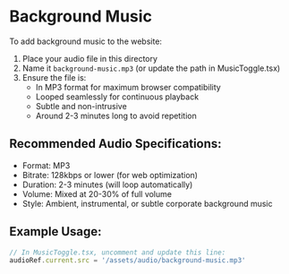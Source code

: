 # Background Music

To add background music to the website:

1. Place your audio file in this directory
2. Name it `background-music.mp3` (or update the path in MusicToggle.tsx)
3. Ensure the file is:
   - In MP3 format for maximum browser compatibility
   - Looped seamlessly for continuous playback
   - Subtle and non-intrusive
   - Around 2-3 minutes long to avoid repetition

## Recommended Audio Specifications:
- Format: MP3
- Bitrate: 128kbps or lower (for web optimization)
- Duration: 2-3 minutes (will loop automatically)
- Volume: Mixed at 20-30% of full volume
- Style: Ambient, instrumental, or subtle corporate background music

## Example Usage:
```typescript
// In MusicToggle.tsx, uncomment and update this line:
audioRef.current.src = '/assets/audio/background-music.mp3'
```
